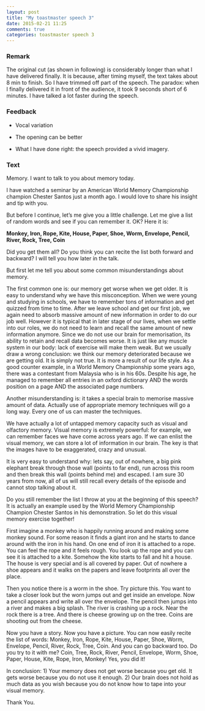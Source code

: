```yaml
---
layout: post
title: "My toastmaster speech 3"
date: 2015-02-21 11:25
comments: true
categories: toastmaster speech 3 
---
```

### Remark

The original cut (as shown in following) is considerably longer than what I have delivered finally. It is because, after timing myself, the text takes about 8 min to finish. So I have trimmed off part of the speech. The paradox: when I finally delivered it in front of the audience, it took 9 seconds short of 6 minutes. I have talked a lot faster during the speech.


### Feedback

* Vocal variation

* The opening can be better

* What I have done right: the speech provided a vivid imagery.


### Text

Memory. I want to talk to you about memory today.

I have watched a seminar by an American World Memory Championship champion Chester Santos just a month ago. I would love to share his insight and tip with you.

But before I continue, let’s me give you a little challenge. Let me give a list of random words and see if you can remember it. OK? Here it is:

**Monkey, Iron, Rope, Kite, House, Paper, Shoe, Worm, Envelope, Pencil, River, Rock, Tree, Coin**

Did you get them all? Do you think you can recite the list both forward and backward? I will tell you how later in the talk.

But first let me tell you about some common misunderstandings about memory. 

The first common one is: our memory get worse when we get older. It is easy to understand why we have this misconception. When we were young and studying in schools, we have to remember tons of information and get quizzed from time to time. After we leave school and get our first job, we again need to absorb massive amount of new information in order to do our job well. However it is typical that in later stage of our lives, when we settle into our roles, we do not need to learn and recall the same amount of new information anymore. Since we do not use our brain for memorisation, its ability to retain and recall data becomes worse. It is just like any muscle system in our body: lack of exercise will make them weak. But we usually draw a wrong conclusion: we think our memory deteriorated because we are getting old. It is simply not true. It is more a result of our life style. As a good counter example, in a World Memory Championship some years ago, there was a contestant from Malaysia who is in his 60s. Despite his age, he managed to remember all entries in an oxford dictionary AND the words position on a page AND the associated page numbers. 

Another misunderstanding is: it takes a special brain to memorise massive amount of data. Actually use of appropriate memory techniques will go a long way. Every one of us can master the techniques. 

We have actually a lot of untapped memory capacity such as visual and olfactory memory. Visual memory is extremely powerful: for example, we can remember faces we have come across years ago. If we can enlist the visual memory, we can store a lot of information in our brain. The key is that the images have to be exaggerated, crazy and unusual. 

It is very easy to understand why: lets say, out of nowhere, a big pink elephant break through those wall (points to far end), run across this room and then break this wall (points behind me) and escaped. I am sure 30 years from now, all of us will still recall every details of the episode and cannot stop talking about it.


Do you still remember the list I throw at you at the beginning of this speech? It is actually an example used by the World Memory Championship Champion Chester Santos in his demonstration. So let do this  visual memory exercise together! 

First imagine a monkey who is happily running around and making some monkey sound. For some reason it finds a giant iron and he starts to dance around with the iron in his hand. On one end of iron it is attached to a rope. You can feel the rope and it feels rough. You look up the rope and you can see it is attached to a kite. Somehow the kite starts to fall and hit a house. The house is very special and is all covered by paper. Out of nowhere a  shoe appears and it walks on the papers and leave footprints all over the place. 

Then you notice there is a worm in the shoe. Try picture this. You want to take a closer look but the worn jumps out and get inside an envelope. Now a pencil appears and write all over the envelope. The pencil then jumps into a river and makes a big splash. The river is crashing up a rock. Near the rock there is a tree. And there is cheese growing up on the tree. Coins are shooting out from the cheese. 

Now you have a story. Now you have a picture. You can now easily recite the list of words: Monkey, Iron, Rope, Kite, House, Paper, Shoe, Worm, Envelope, Pencil, River, Rock, Tree, Coin. And you can go backward too. Do you try to it with me? Coin, Tree, Rock, River, Pencil, Envelope, Worm, Shoe, Paper, House, Kite, Rope, Iron, Monkey! Yes, you did it!

In conclusion: 1) Your memory does not get worse because you get old. It gets worse because you do not use it enough. 2) Our brain does not hold as much data as you wish because you do not know how to tape into your visual memory. 

Thank You.


